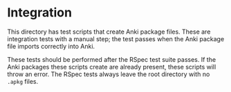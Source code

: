 # Integration

This directory has test scripts that create Anki package files. These are integration tests with a manual step; the test passes when the Anki package file imports correctly into Anki.

These tests should be performed after the RSpec test suite passes. If the Anki packages these scripts create are already present, these scripts will throw an error. The RSpec tests always leave the root directory with no `.apkg` files.
